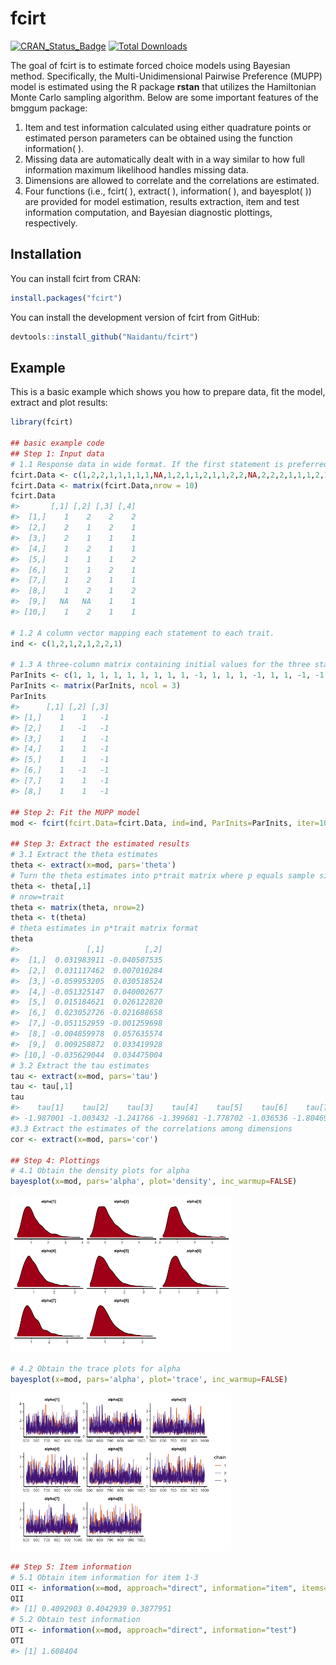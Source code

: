 
<!-- README.md is generated from README.Rmd. Please edit that file -->

# fcirt

<!-- badges: start -->

[![CRAN_Status_Badge](https://www.r-pkg.org/badges/version/fcirt)](https://cran.r-project.org/package=fcirt)
[![Total
Downloads](https://cranlogs.r-pkg.org/badges/grand-total/fcirt)](https://cranlogs.r-pkg.org/badges/grand-total/fcirt "Total downloads")
<!-- badges: end -->

The goal of fcirt is to estimate forced choice models using Bayesian
method. Specifically, the Multi-Unidimensional Pairwise Preference
(MUPP) model is estimated using the R package **rstan** that utilizes
the Hamiltonian Monte Carlo sampling algorithm. Below are some important
features of the bmggum package:

1.  Item and test information calculated using either quadrature points
    or estimated person parameters can be obtained using the function
    information( ).
2.  Missing data are automatically dealt with in a way similar to how
    full information maximum likelihood handles missing data.
3.  Dimensions are allowed to correlate and the correlations are
    estimated.
4.  Four functions (i.e., fcirt( ), extract( ), information( ), and
    bayesplot( )) are provided for model estimation, results extraction,
    item and test information computation, and Bayesian diagnostic
    plottings, respectively.

## Installation

You can install fcirt from CRAN:

``` r
install.packages("fcirt")
```

You can install the development version of fcirt from GitHub:

``` r
devtools::install_github("Naidantu/fcirt")
```

## Example

This is a basic example which shows you how to prepare data, fit the
model, extract and plot results:

``` r
library(fcirt)

## basic example code
## Step 1: Input data
# 1.1 Response data in wide format. If the first statement is preferred, the data should be coded as 1, otherwise it should be coded as 2. 
fcirt.Data <- c(1,2,2,1,1,1,1,1,NA,1,2,1,1,2,1,1,2,2,NA,2,2,2,1,1,1,2,1,1,1,1,2,1,1,1,2,1,1,2,1,1)
fcirt.Data <- matrix(fcirt.Data,nrow = 10)
fcirt.Data
#>       [,1] [,2] [,3] [,4]
#>  [1,]    1    2    2    2
#>  [2,]    2    1    2    1
#>  [3,]    2    1    1    1
#>  [4,]    1    2    1    1
#>  [5,]    1    1    1    2
#>  [6,]    1    1    2    1
#>  [7,]    1    2    1    1
#>  [8,]    1    2    1    2
#>  [9,]   NA   NA    1    1
#> [10,]    1    2    1    1

# 1.2 A column vector mapping each statement to each trait.
ind <- c(1,2,1,2,1,2,2,1)

# 1.3 A three-column matrix containing initial values for the three statement parameters (alpha, delta, tau) respectively. If using the direct MUPP estimation approach, 1 and -1 for alphas and taus are recommended and -1 or 1 for deltas are recommended depending on the signs of the statements. If using the two-step estimation approach, pre-estimated statement parameters are used as the initial values. The R package **bmggum** (Tu et al., 2021) can be used to estimate statement parameters for the two-step approach. 
ParInits <- c(1, 1, 1, 1, 1, 1, 1, 1, 1, -1, 1, 1, 1, -1, 1, 1, -1, -1, -1, -1, -1, -1, -1, -1)
ParInits <- matrix(ParInits, ncol = 3)
ParInits
#>      [,1] [,2] [,3]
#> [1,]    1    1   -1
#> [2,]    1   -1   -1
#> [3,]    1    1   -1
#> [4,]    1    1   -1
#> [5,]    1    1   -1
#> [6,]    1   -1   -1
#> [7,]    1    1   -1
#> [8,]    1    1   -1

## Step 2: Fit the MUPP model
mod <- fcirt(fcirt.Data=fcirt.Data, ind=ind, ParInits=ParInits, iter=1000)

## Step 3: Extract the estimated results 
# 3.1 Extract the theta estimates 
theta <- extract(x=mod, pars='theta')
# Turn the theta estimates into p*trait matrix where p equals sample size and trait equals the number of latent traits
theta <- theta[,1]
# nrow=trait
theta <- matrix(theta, nrow=2)  
theta <- t(theta)
# theta estimates in p*trait matrix format
theta
#>               [,1]         [,2]
#>  [1,]  0.031983911 -0.040507535
#>  [2,]  0.031117462  0.007010284
#>  [3,] -0.059953205  0.030518524
#>  [4,] -0.051325147  0.040002677
#>  [5,]  0.015184621  0.026122820
#>  [6,]  0.023052726 -0.021688658
#>  [7,] -0.051152959 -0.001259698
#>  [8,] -0.004859978  0.057635574
#>  [9,]  0.009258872  0.033419928
#> [10,] -0.035629044  0.034475004
# 3.2 Extract the tau estimates
tau <- extract(x=mod, pars='tau')
tau <- tau[,1]
tau
#>    tau[1]    tau[2]    tau[3]    tau[4]    tau[5]    tau[6]    tau[7]    tau[8] 
#> -1.987001 -1.003432 -1.241766 -1.399681 -1.778702 -1.036536 -1.804697 -1.077218
#3.3 Extract the estimates of the correlations among dimensions
cor <- extract(x=mod, pars='cor')

## Step 4: Plottings
# 4.1 Obtain the density plots for alpha
bayesplot(x=mod, pars='alpha', plot='density', inc_warmup=FALSE)
```

<img src="man/figures/README-example-1.png" width="70%" />

``` r
# 4.2 Obtain the trace plots for alpha
bayesplot(x=mod, pars='alpha', plot='trace', inc_warmup=FALSE)
```

<img src="man/figures/README-example-2.png" width="70%" />

``` r
## Step 5: Item information 
# 5.1 Obtain item information for item 1-3
OII <- information(x=mod, approach="direct", information="item", items=1:3)
OII
#> [1] 0.4092903 0.4042939 0.3877951
# 5.2 Obtain test information 
OTI <- information(x=mod, approach="direct", information="test")
OTI
#> [1] 1.608404
```
